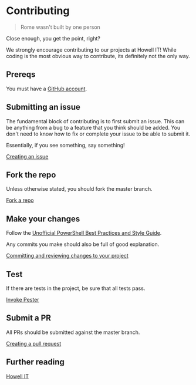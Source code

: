 # Contributing

> Rome wasn't built by one person

Close enough, you get the point, right?

We strongly encourage contributing to our projects at Howell IT! While coding is the most obvious way to contribute, its definitely not the only way.

## Prereqs

You must have a [GitHub account](https://github.com/join).

## Submitting an issue

The fundamental block of contributing is to first submit an issue. This can be anything from a bug to a feature that you think should be added. You don't need to know how to fix or complete your issue to be able to submit it.

Essentially, if you see something, say something!

[Creating an issue](https://help.github.com/articles/creating-an-issue/)

## Fork the repo

Unless otherwise stated, you should fork the master branch.

[Fork a repo](https://help.github.com/articles/fork-a-repo/)

## Make your changes

Follow the [Unofficial PowerShell Best Practices and Style Guide](https://github.com/PoshCode/PowerShellPracticeAndStyle).

Any commits you make should also be full of good explanation.

[Committing and reviewing changes to your project](https://help.github.com/desktop/guides/contributing-to-projects/committing-and-reviewing-changes-to-your-project/)

## Test

If there are tests in the project, be sure that all tests pass.

[Invoke Pester](https://github.com/pester/Pester/wiki/Invoke-Pester)

## Submit a PR

All PRs should be submitted against the master branch.

[Creating a pull request](https://help.github.com/articles/creating-a-pull-request/)

## Further reading

[Howell IT](https://howell-it.com/open-source)